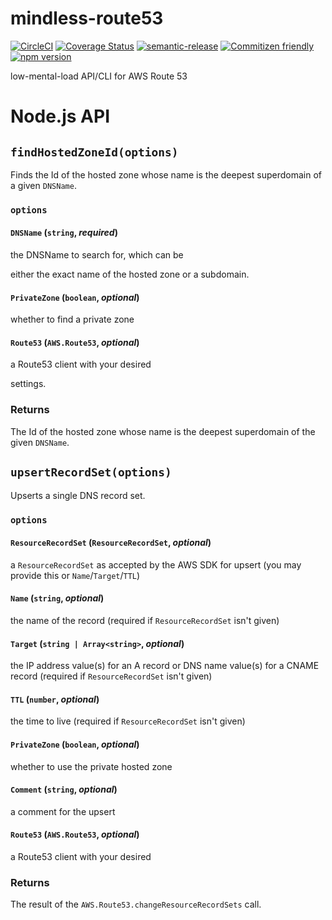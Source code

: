 # mindless-route53

[![CircleCI](https://circleci.com/gh/jcoreio/mindless-route53.svg?style=svg)](https://circleci.com/gh/jcoreio/mindless-route53)
[![Coverage Status](https://codecov.io/gh/jcoreio/mindless-route53/branch/master/graph/badge.svg)](https://codecov.io/gh/jcoreio/mindless-route53)
[![semantic-release](https://img.shields.io/badge/%20%20%F0%9F%93%A6%F0%9F%9A%80-semantic--release-e10079.svg)](https://github.com/semantic-release/semantic-release)
[![Commitizen friendly](https://img.shields.io/badge/commitizen-friendly-brightgreen.svg)](http://commitizen.github.io/cz-cli/)
[![npm version](https://badge.fury.io/js/mindless-route53.svg)](https://badge.fury.io/js/mindless-route53)

low-mental-load API/CLI for AWS Route 53

# Node.js API

## `findHostedZoneId(options)`

Finds the Id of the hosted zone whose name is the deepest superdomain of a given `DNSName`.

### `options`

#### `DNSName` (`string`, _required_)

the DNSName to search for, which can be

either the exact name of the hosted zone or a subdomain.

#### `PrivateZone` (`boolean`, _optional_)

whether to find a private zone

#### `Route53` (`AWS.Route53`, _optional_)

a Route53 client with your desired

settings.

### Returns

The Id of the hosted zone whose name is the deepest superdomain of the given `DNSName`.

## `upsertRecordSet(options)`

Upserts a single DNS record set.

### `options`

#### `ResourceRecordSet` (`ResourceRecordSet`, _optional_)

a `ResourceRecordSet` as accepted by the AWS SDK for upsert
(you may provide this or `Name`/`Target`/`TTL`)

#### `Name` (`string`, _optional_)

the name of the record (required if `ResourceRecordSet` isn't given)

#### `Target` (`string | Array<string>`, _optional_)

the IP address value(s) for an A record or DNS name value(s) for a CNAME record (required if `ResourceRecordSet` isn't given)

#### `TTL` (`number`, _optional_)

the time to live (required if `ResourceRecordSet` isn't given)

#### `PrivateZone` (`boolean`, _optional_)

whether to use the private hosted zone

#### `Comment` (`string`, _optional_)

a comment for the upsert

#### `Route53` (`AWS.Route53`, _optional_)

a Route53 client with your desired

### Returns

The result of the `AWS.Route53.changeResourceRecordSets` call.
